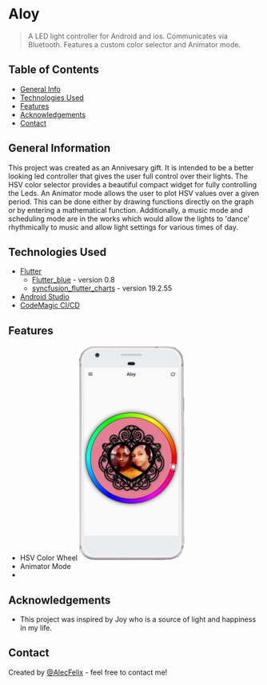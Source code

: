 # Aloy
> A LED light controller for Android and ios. Communicates via Bluetooth. Features a custom color selector and Animator mode. 

## Table of Contents
* [General Info](#general-information)
* [Technologies Used](#technologies-used)
* [Features](#features)
* [Acknowledgements](#acknowledgements)
* [Contact](#contact)
<!--* [Features](#features)
* [Setup](#setup)
* [Project Status](#project-status)
* [Room for Improvement](#room-for-improvement)-->
<!-- * [License](#license) -->


## General Information
This project was created as an Annivesary gift. It is intended to be a better looking led controller that gives the user full control over their lights. The HSV color selector provides a beautiful compact widget for fully controlling the Leds. An Animator mode allows the user to plot HSV values over a given period. This can be done either by drawing functions directly on the graph or by entering a mathematical function. Additionally, a music mode and scheduling mode are in the works which would allow the lights to 'dance' rhythmically to music and allow light settings for various times of day.
<!-- You don't have to answer all the questions - just the ones relevant to your project. -->


## Technologies Used
- [Flutter](https://flutter.dev/)
  - [Flutter_blue](https://pub.dev/packages/flutter_blue) - version 0.8
  - [syncfusion_flutter_charts](https://pub.dev/packages/syncfusion_flutter_charts) - version 19.2.55 
- [Android Studio](https://developer.android.com/studio)
- [CodeMagic CI/CD](https://codemagic.io/start/)

## Features
- HSV Color Wheel
![hsv wheeel](https://github.com/aleckjfelix/aloy/blob/main/documentation/ColorWheel_01.PNG)
- Animator Mode
- 
<!-- 
## Setup
Coming Soon.

## Project Status
Project is: _in progress_

## Room for Improvement
Include areas you believe need improvement / could be improved. Also add TODOs for future development.

Room for improvement:
- Improvement to be done 1
- Improvement to be done 2

To do:
- Feature to be added 1
- Feature to be added 2
-->

## Acknowledgements
- This project was inspired by Joy who is a source of light and happiness in my life.

## Contact
Created by [@AlecFelix](https://www.linkedin.com/in/alec-felix/) - feel free to contact me!


<!-- Optional -->
<!-- ## License -->
<!-- This project is open source and available under the [... License](). -->

<!-- You don't have to include all sections - just the one's relevant to your project -->
